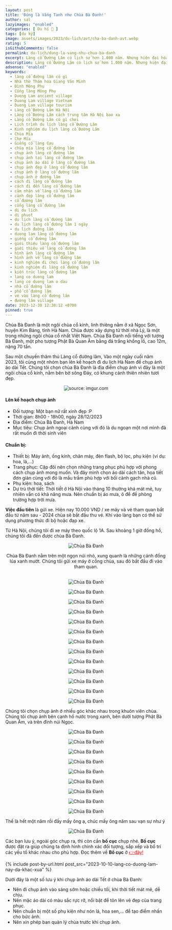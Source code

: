 ```yaml
---
layout: post
title: 'Đúng là Vắng Tanh như Chùa Bà Đanh!'
author: sal
lazyimages: "enabled"
categories: [ Du hí 🛫 ]
tags: [du ký]
image: assets/images/2023/du-lich/avt/cha-ba-danh-avt.webp
rating: 5
isGithubComments: false
permalink: du-lich/dung-la-vang-nhu-chua-ba-danh
excerpt: Làng cổ Đường Lâm có lịch sử hơn 1.000 năm. Nhưng hiện đại hóa đã gây ra thách thức và ảnh hưởng tiêu cực đến làng. Một số ngôi nhà cổ đã bị phá bỏ để xây dựng nhà cao tầng và nét văn hóa truyền thống đang dần biến mất.
description: Làng cổ Đường Lâm có lịch sử hơn 1.000 năm. Nhưng hiện đại hóa đã gây ra thách thức và ảnh hưởng tiêu cực đến làng. Một số ngôi nhà cổ đã bị phá bỏ để xây dựng nhà cao tầng và nét văn hóa truyền thống đang dần biến mất.
adsense: "enabled"
keywords:
  - làng cổ đường lầm có gì
  - Nhà thờ Thám hoa Giang Văn Minh
  - Đình Mông Phụ
  - Cổng làng Mông Phụ
  - Duong Lam ancient village
  - Duong Lam village Vietnam
  - Duong Lam village tourism
  - Làng cổ Đường Lâm Hà Nội
  - Làng cổ Đường Lâm cách trung tâm Hà Nội bao xa
  - Làng cổ Đường Lâm có gì chơi
  - Lịch trình du lịch làng cổ Đường Lâm
  - Kinh nghiệm du lịch làng cổ Đường Lâm
  - Chùa Mía
  - Chợ Mía
  - Giếng cổ làng Cựu
  - chùa mía làng cổ đường lâm
  - chụp ảnh làng cổ đường lâm
  - chụp ảnh tại làng cổ đường lâm
  - chụp ảnh áo dài ở làng cổ đường lâm
  - chụp ảnh đẹp ở làng cổ đường lâm
  - chụp ảnh ở làng cổ đường lâm
  - chụp ảnh ở đường lâm
  - cách đi làng cổ đường lâm
  - cách đi đến làng cổ đường lâm
  - cảm nhận về làng cổ đường lâm
  - cảnh đẹp làng cổ đường lâm
  - cổ đường lâm
  - cổng làng cổ đường lâm
  - di du lich
  - di phuot
  - du lịch làng cổ đường lâm
  - du lịch làng cổ đường lâm 1 ngày
  - du lịch đường lâm
  - duong lam làng cổ đường lâm
  - giếng cổ đường lâm
  - giới thiệu làng cổ đường lâm
  - giới thiệu về làng cổ đường lâm
  - hình ảnh làng cổ đường lâm
  - hình ảnh về làng cổ đường lâm
  - kinh nghiệm đi chơi làng cổ đường lâm
  - kinh nghiệm đi làng cổ đường lâm
  - kiến trúc làng cổ đường lâm
  - lang co duong lam
  - lang co duong lam o dau
  - nhà cổ đường lâm
  - phố cổ đường lâm
  - vé vào làng cổ đường lâm
  - đường lâm village
date: 2023-12-30 12:30:12 +0700
pinned: true
---
```


Chùa Bà Đanh là một ngôi chùa cổ kính, linh thiêng nằm ở xã Ngọc Sơn, huyện Kim Bảng, tỉnh Hà Nam. Chùa được xây dựng từ thời nhà Lý, là một trong những ngôi chùa cổ nhất Việt Nam. Chùa Bà Đanh nổi tiếng với tượng Bà Đanh, một pho tượng Phật Bà Quan Âm bằng đá trắng khổng lồ, cao 12m, nặng 70 tấn.

Sau một chuyến thăm thú Làng cổ đường lâm, Vào một ngày cuối năm 2023, tôi cùng một nhóm bạn lên kế hoạch đi du lịch Hà Nam để chụp ảnh áo dài Tết. Chúng tôi chọn chùa Bà Đanh là địa điểm chụp ảnh vì đây là một ngôi chùa cổ kính, nằm bên bờ sông Đáy, có khung cảnh thiên nhiên tươi đẹp.

<div class="content" style="text-align:center; ">
<img  src="https://i.imgur.com/rLMSbg5.jpeg" title="source: imgur.com" /><br><p></p>
</div>

#### Lên kế hoạch chụp ảnh

* Đối tượng: Một bạn nữ rất xinh đẹp :P
* Thời gian: 8h00 - 18h00, ngày 28/12/2023
* Địa điểm: Chùa Bà Đanh, Hà Nam
* Mục tiêu: Chụp ảnh ngoại cảnh cùng với đó là du ngoạn một nơi mình đã rất muốn đi thời sinh viên

#### Chuẩn bị:

* Thiết bị: Máy ảnh, ống kính, chân máy, đèn flash, bộ lọc, phụ kiện (ví dụ: hoa, lá,...)
* Trang phục: Cặp đôi nên chọn những trang phục phù hợp với phong cách chụp ảnh mong muốn. Và đây mình chọn áo dài cách tân, họa tiết đơn giản cùng với đó là mầu trầm phù hợp với bối cảnh gạch nhà cũ.
* Phụ kiện: hoa, sách
* Dự trù thời tiết: Thời tiết ở Hà Nội vào tháng 10 thường khá mát mẻ, tuy nhiên vẫn có khả năng mưa. Nên chuẩn bị áo mưa, ô để đề phòng trường hợp trời mưa.

**Việc đầu tiên** là gửi xe. Hiện nay 10.000 VND / xe máy và vé tham quan bắt đầu từ năm sau - 2024 chùa sẽ bắt đầu thu vé. Khi vào làng bạn có thể sử dụng phương thức đi bộ hoặc đạp xe.



Từ Hà Nội, chúng tôi đi xe máy theo quốc lộ 1A. Sau khoảng 1 giờ đồng hồ, chúng tôi đã đến được chùa Bà Đanh.

<div class="content" style="text-align:center; ">
<img class="lazyload" loading="lazy" src="https://i.imgur.com/Rh5blI3.jpg" title="Chùa Bà Đanh" /><p>Chùa Bà Đanh nằm trên một ngọn núi nhỏ, xung quanh là những cánh đồng lúa xanh mướt. Chúng tôi gửi xe máy ở cổng chùa, sau đó bắt đầu đi vào tham quan.</p><br><img class="lazyload" loading="lazy" src="https://i.imgur.com/v0Pg0B2.jpg" title="Chùa Bà Đanh" /><br><p></p><img class="lazyload" loading="lazy" src="https://i.imgur.com/LwHuqkJ.jpg" title="Chùa Bà Đanh" /><br><p></p><img class="lazyload" loading="lazy" src="https://i.imgur.com/q1gReyC.jpg" title="Chùa Bà Đanh" />
<br><p></p>
<img class="lazyload" loading="lazy" src="https://i.imgur.com/NGHzluD.jpg" title="Chùa Bà Đanh" />
<br><p></p>
<img class="lazyload" loading="lazy" src="https://i.imgur.com/gU5XPQj.jpg" title="Chùa Bà Đanh" /><br><p></p>
<img class="lazyload" loading="lazy" src="https://i.imgur.com/LvwnLOe.jpg" title="Chùa Bà Đanh" /><br><p></p>
<img class="lazyload" loading="lazy" src="https://i.imgur.com/PBsceCj.jpg" title="Chùa Bà Đanh" /><br><p></p>
<img class="lazyload" loading="lazy" src="https://i.imgur.com/mzbqsCO.jpg" title="Chùa Bà Đanh" /><br><p></p>
<img class="lazyload" loading="lazy" src="https://i.imgur.com/7ujpou3.jpg" title="Chùa Bà Đanh" /><br><p></p>
<img class="lazyload" loading="lazy" src="https://i.imgur.com/1KeJNGA.jpg" title="Chùa Bà Đanh" /><br><p></p>
<img class="lazyload" loading="lazy" src="https://i.imgur.com/M49ugYA.jpg" title="Chùa Bà Đanh" /><br><p></p>
<img class="lazyload" loading="lazy" src="https://i.imgur.com/ohVI7DJ.jpg" title="Chùa Bà Đanh" /><br><p></p>
<img class="lazyload" loading="lazy" src="https://i.imgur.com/85X5His.jpg" title="Chùa Bà Đanh" /><br><p></p>
</div>

Chúng tôi chọn chụp ảnh ở nhiều góc khác nhau trong khuôn viên chùa. Chúng tôi chụp ảnh bên cạnh hồ nước trong xanh, bên dưới tượng Phật Bà Quan Âm, và trên đỉnh núi Ngọc.

<div class="content" style="text-align:center; ">
<img class="lazyload" loading="lazy" src="https://i.imgur.com/1rmTv33.jpg" title="Chùa Bà Đanh" /><br><p></p><img class="lazyload" loading="lazy" src="https://i.imgur.com/b4qDcG9.jpg" title="Chùa Bà Đanh" /><br><p></p><img class="lazyload" loading="lazy" src="https://i.imgur.com/YLRXTpg.jpg" title="Chùa Bà Đanh" /><br><p></p><img class="lazyload" loading="lazy" src="https://i.imgur.com/GdVHD7q.jpg" title="Chùa Bà Đanh" /><br><p></p><img class="lazyload" loading="lazy" src="https://i.imgur.com/6WxFDNQ.jpg" title="Chùa Bà Đanh" /><br><p></p><img class="lazyload" loading="lazy" src="https://i.imgur.com/yCk02nz.jpg" title="Chùa Bà Đanh" /><br><p></p><img class="lazyload" loading="lazy" src="https://i.imgur.com/P4o4W78.jpg" title="Chùa Bà Đanh" /><br><p></p><img class="lazyload" loading="lazy" src="https://i.imgur.com/00Fro6k.jpg" title="Chùa Bà Đanh" /><br><p></p><img class="lazyload" loading="lazy" src="https://i.imgur.com/tabmtlM.jpg" title="Chùa Bà Đanh" /><br><p></p>
</div>

Thế là hết một năm rồi đấy mấy ông ạ, chúc mấy ông năm sau vạn sự như ý

<div class="content" style="text-align:center; "><img class="lazyload" loading="lazy" src="https://i.imgur.com/MdDhVIu.jpg" title="Chùa Bà Đanh" /><br><p></p></div>









Các bạn lưu ý, ngoài góc chụp ra, thì còn cần **bố cục** chụp nhé. **Bố cục** được đặt ra giúp chúng ta định hình chính xác đối tượng, sắp xếp và bố trí các yếu tố khác nhau cho phù hợp. Đọc thêm về **Bố cục** ở <a href="/nhiep-anh/bo-cuc-trong-nhiep-anh" style="color:red" target="_blank">👉đây!</a>

{% include post-by-url.html post_src="2023-10-10-lang-co-duong-lam-nay-da-khac-xua" %}


Dưới đây là một số lưu ý khi chụp ảnh áo dài Tết ở chùa Bà Đanh:

* Nên đi chụp ảnh vào sáng sớm hoặc chiều tối, khi thời tiết mát mẻ, dễ chịu.
* Nên mặc áo dài có màu sắc rực rỡ, nổi bật để tôn lên vẻ đẹp của trang phục.
* Nên chuẩn bị một số phụ kiện như nón lá, hoa sen,... để tạo điểm nhấn cho bức ảnh.
* Nên xin phép ban quản lý chùa trước khi chụp ảnh.
